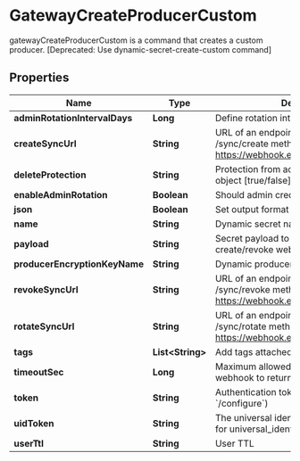 

# GatewayCreateProducerCustom

gatewayCreateProducerCustom is a command that creates a custom producer. [Deprecated: Use dynamic-secret-create-custom command]

## Properties

| Name | Type | Description | Notes |
|------------ | ------------- | ------------- | -------------|
|**adminRotationIntervalDays** | **Long** | Define rotation interval in days |  [optional] |
|**createSyncUrl** | **String** | URL of an endpoint that implements /sync/create method, for example https://webhook.example.com/sync/create |  |
|**deleteProtection** | **String** | Protection from accidental deletion of this object [true/false] |  [optional] |
|**enableAdminRotation** | **Boolean** | Should admin credentials be rotated |  [optional] |
|**json** | **Boolean** | Set output format to JSON |  [optional] |
|**name** | **String** | Dynamic secret name |  |
|**payload** | **String** | Secret payload to be sent with each create/revoke webhook request |  [optional] |
|**producerEncryptionKeyName** | **String** | Dynamic producer encryption key |  [optional] |
|**revokeSyncUrl** | **String** | URL of an endpoint that implements /sync/revoke method, for example https://webhook.example.com/sync/revoke |  |
|**rotateSyncUrl** | **String** | URL of an endpoint that implements /sync/rotate method, for example https://webhook.example.com/sync/rotate |  [optional] |
|**tags** | **List&lt;String&gt;** | Add tags attached to this object |  [optional] |
|**timeoutSec** | **Long** | Maximum allowed time in seconds for the webhook to return the results |  [optional] |
|**token** | **String** | Authentication token (see &#x60;/auth&#x60; and &#x60;/configure&#x60;) |  [optional] |
|**uidToken** | **String** | The universal identity token, Required only for universal_identity authentication |  [optional] |
|**userTtl** | **String** | User TTL |  [optional] |



